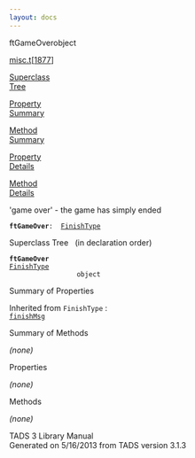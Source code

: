 ```yaml
---
layout: docs
---
```

<span class="title">ftGameOver</span><span class="type">object</span>

[misc.t](../file/misc.t.html)\[[1877](../source/misc.t.html#1877)\]

[Superclass  
Tree](#_SuperClassTree_)

[Property  
Summary](#_PropSummary_)

[Method  
Summary](#_MethodSummary_)

[Property  
Details](#_Properties_)

[Method  
Details](#_Methods_)



'game over' - the game has simply ended

**`ftGameOver`**` :   `[`FinishType`](../object/FinishType.html)



<span id="_SuperClassTree_"></span>



<span class="hdln">Superclass Tree</span>   (in declaration order)



**`ftGameOver`**  
[`FinishType`](../object/FinishType.html)  
`                 object`  
<span id="_PropSummary_"></span>



<span class="hdln">Summary of Properties</span>  





Inherited from `FinishType` :  
[`finishMsg`](../object/FinishType.html#finishMsg)

<span id="_MethodSummary_"></span>



<span class="hdln">Summary of Methods</span>  







*(none)* <span id="_Properties_"></span>



<span class="hdln">Properties</span>  



*(none)* <span id="_Methods_"></span>



<span class="hdln">Methods</span>  



*(none)*



TADS 3 Library Manual  
Generated on 5/16/2013 from TADS version 3.1.3


